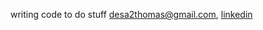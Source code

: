 writing code to do stuff
desa2thomas@gmail.com, [linkedin](https://www.linkedin.com/in/thomas-de-sa-598379248/)
